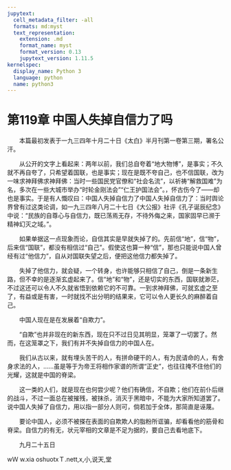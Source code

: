 ```yaml
---
jupytext:
  cell_metadata_filter: -all
  formats: md:myst
  text_representation:
    extension: .md
    format_name: myst
    format_version: 0.13
    jupytext_version: 1.11.5
kernelspec:
  display_name: Python 3
  language: python
  name: python3
---
```

# 第119章  中国人失掉自信力了吗 

　　本篇最初发表于一九三四年十月二十日《太白》半月刊第一卷第三期，署名公汗。 

　　从公开的文字上看起来：两年以前，我们总自夸着“地大物博”，是事实；不久就不再自夸了，只希望着国联，也是事实；现在是既不夸自己，也不信国联，改为一味求神拜佛求神拜佛：当时一些国民党官僚和“社会名流”，以祈祷“解救国难”为名，多次在一些大城市举办“时轮金刚法会”“仁王护国法会”。，怀古伤今了——却也是事实。于是有人慨叹曰：中国人失掉自信力了中国人失掉自信力了：当时舆论界曾有过这类论调，如一九三四年八月二十七日《大公报》社评《孔子诞辰纪念》中说：“民族的自尊心与自信力，既已荡焉无存，不待外侮之来，国家固早已濒于精神幻灭之域。”。 

　　如果单据这一点现象而论，自信其实是早就失掉了的。先前信“地”，信“物”，后来信“国联”，都没有相信过“自己”。假使这也算一种“信”，那也只能说中国人曾经有过“他信力”，自从对国联失望之后，便把这他信力都失掉了。 

　　失掉了他信力，就会疑，一个转身，也许能够只相信了自己，倒是一条新生路，但不幸的是逐渐玄虚起来了。信“地”和“物”，还是切实的东西，国联就渺茫，不过这还可以令人不久就省悟到依赖它的不可靠。一到求神拜佛，可就玄虚之至了，有益或是有害，一时就找不出分明的结果来，它可以令人更长久的麻醉着自己。 

　　中国人现在是在发展着“自欺力”。 

　　“自欺”也并非现在的新东西，现在只不过日见其明显，笼罩了一切罢了。然而，在这笼罩之下，我们有并不失掉自信力的中国人在。 

　　我们从古以来，就有埋头苦干的人，有拼命硬干的人，有为民请命的人，有舍身求法的人，……虽是等于为帝王将相作家谱的所谓“正史”，也往往掩不住他们的光耀，这就是中国的脊梁。 

　　这一类的人们，就是现在也何尝少呢？他们有确信，不自欺；他们在前仆后继的战斗，不过一面总在被摧残，被抹杀，消灭于黑暗中，不能为大家所知道罢了。说中国人失掉了自信力，用以指一部分人则可，倘若加于全体，那简直是诬蔑。 

　　要论中国人，必须不被搽在表面的自欺欺人的脂粉所诓骗，却看看他的筋骨和脊梁。自信力的有无，状元宰相的文章是不足为据的，要自己去看地底下。 

　　九月二十五日 

wＷ w.xia oshuotxＴ.nett,x,小,说天,堂 


